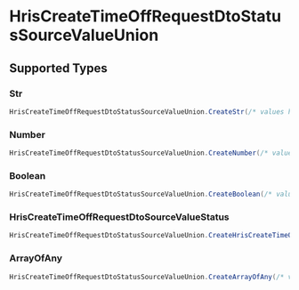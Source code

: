 # HrisCreateTimeOffRequestDtoStatusSourceValueUnion


## Supported Types

### Str

```csharp
HrisCreateTimeOffRequestDtoStatusSourceValueUnion.CreateStr(/* values here */);
```

### Number

```csharp
HrisCreateTimeOffRequestDtoStatusSourceValueUnion.CreateNumber(/* values here */);
```

### Boolean

```csharp
HrisCreateTimeOffRequestDtoStatusSourceValueUnion.CreateBoolean(/* values here */);
```

### HrisCreateTimeOffRequestDtoSourceValueStatus

```csharp
HrisCreateTimeOffRequestDtoStatusSourceValueUnion.CreateHrisCreateTimeOffRequestDtoSourceValueStatus(/* values here */);
```

### ArrayOfAny

```csharp
HrisCreateTimeOffRequestDtoStatusSourceValueUnion.CreateArrayOfAny(/* values here */);
```
